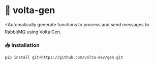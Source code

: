 # 🐰 volta-gen
⚡Automatically generate functions to process and send messages to RabbitMQ using Volta Gen.

### 📥 Installation
```bash
pip install git+https://github.com/volta-dev/gen.git
```